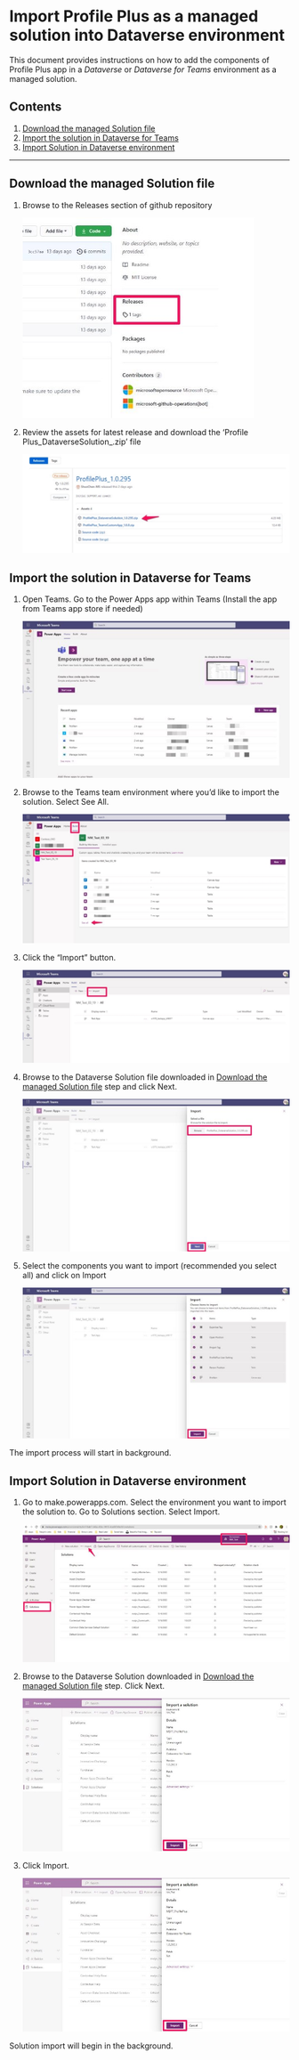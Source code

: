 ﻿# Import Profile Plus as a managed solution into Dataverse environment 

This document provides instructions on how to add the components of Profile Plus app in a *Dataverse* or *Dataverse for Teams* environment as a managed solution.  


## Contents 

1. [Download the managed Solution file](#p1)
1. [Import the solution in Dataverse for Teams](#p2)
1. [Import Solution in Dataverse environment](#p3)
---

## Download the managed Solution file<a name="p1"></a>

1. Browse to the Releases section of github repository 

   ![](01.jpeg)

1. Review the assets for latest release and download the ‘Profile Plus\_DataverseSolution\_<Version>.zip’ file 

   ![](02.jpeg)

## Import the solution in Dataverse for Teams<a name="p2"></a>

1. Open Teams. Go to the Power Apps app within Teams (Install the app from Teams app store if needed) 

   ![](03.jpeg)

1. Browse to the Teams team environment where you’d like to import the solution. Select See All. 

   ![](04.jpeg)

1. Click the “Import” button. 

   ![](05.jpeg)

1. Browse to the Dataverse Solution file downloaded in [Download the managed Solution file](#p1) step and click Next. 

   ![](06.jpeg)

1. Select the components you want to import (recommended you select all) and click on Import 

   ![](07.jpeg)

The import process will start in background.

## Import Solution in Dataverse environment<a name="p3"></a>

1. Go to make.powerapps.com. Select the environment you want to import the solution to. Go to Solutions section. Select Import.

   ![](08.jpeg)

1. Browse to the Dataverse Solution downloaded in [Download the managed Solution file](#p1) step. Click Next.

   ![](09.jpeg)

1. Click Import.

   ![](10.jpeg)

Solution import will begin in the background.
